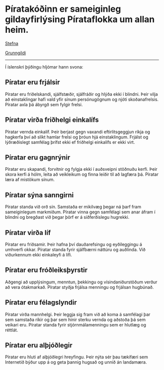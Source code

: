 # Píratakóðinn er sameiginleg gildayfirlýsing Pírataflokka um allan heim.

[Stefna](README.md)

[Grunngildi](grunngildi.md)

---

Í íslenskri þýðingu hljómar hann svona:

## Píratar eru frjálsir
Píratar eru friðelskandi, sjálfstæðir, sjálfráðir og hlýða ekki í blindni. Þeir vilja að einstaklingar hafi vald yfir sínum persónugögnum og njóti skoðanafrelsis. Píratar axla þá ábyrgð sem fylgir frelsi.

## Píratar virða friðhelgi einkalífs
Píratar vernda einkalíf. Þeir berjast gegn vaxandi eftirlitsgeggjun ríkja og hagkerfa því að slíkt hamlar frelsi og þróun hjá einstaklingum. Frjálst og lýðræðislegt samfélag þrífst ekki ef friðhelgi einkalífs er ekki virt.

## Píratar eru gagnrýnir
Píratar eru skapandi, forvitnir og fylgja ekki í auðsveipni stöðnuðu kerfi. Þeir skora kerfi á hólm, leita að veikleikum og finna leiðir til að lagfæra þá. Píratar læra af mistökum sínum.

## Píratar sýna sanngirni
Píratar standa við orð sín. Samstaða er mikilvæg þegar ná þarf fram sameiginlegum markmiðum. Píratar vinna gegn samfélagi sem anar áfram í blindni og bregðast við þegar þörf er á siðferðislegu hugrekki.

## Píratar virða líf
Píratar eru friðsamir. Þeir hafna því dauðarefsingu og eyðileggingu á umhverfi okkar. Píratar standa fyrir sjálfbærni náttúru og auðlinda. Við viðurkennum ekki einkaleyfi á lífi.

## Píratar eru fróðleiksþyrstir
Aðgengi að upplýsingum, menntun, þekkingu og vísindaniðurstöðum verður að vera ótakmarkað. Píratar styðja frjálsa menningu og frjálsan hugbúnað.

## Píratar eru félagslyndir
Píratar virða mannhelgi. Þeir leggja sig fram við að koma á samfélagi þar sem samstaða ríkir og þar sem hinir sterku vernda og aðstoða þá sem veikari eru. Píratar standa fyrir stjórnmálamenningu sem er hlutlæg og réttlát.

## Píratar eru alþjóðlegir
Píratar eru hluti af alþjóðlegri hreyfingu. Þeir nýta sér þau tækifæri sem Internetið býður upp á og geta þannig hugsað og unnið án landamæra.
